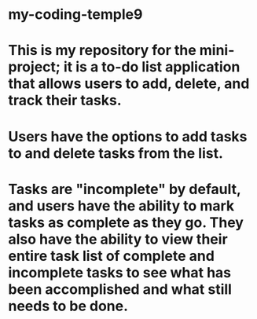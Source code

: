 # my-coding-temple9
# This is my repository for the mini-project; it is a to-do list application that allows users to add, delete, and track their tasks. 
# Users have the options to add tasks to and delete tasks from the list. 
# Tasks are "incomplete" by default, and users have the ability to mark tasks as complete as they go. They also have the ability to view their entire task list of complete and incomplete tasks to see what has been accomplished and what still needs to be done.
